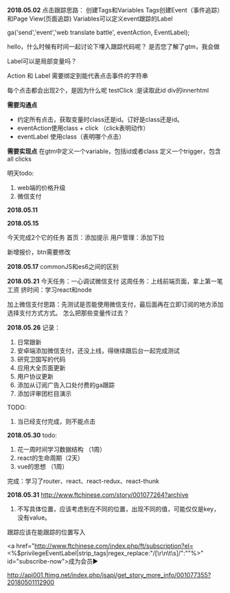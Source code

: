 **2018.05.02**
点击跟踪思路：
创建Tags和Variables
Tags创建Event（事件追踪）和Page View(页面追踪)
Variables可以定义event跟踪的Label


ga('send','event','web translate battle', eventAction, EventLabel);

hello，什么时候有时间一起讨论下埋入跟踪代码呢？
是否您了解了gtm，我会做

Label可以是局部变量吗？

Action 和 Label 需要绑定到能代表点击事件的字符串

每个点击都会出现2个，是因为什么呢
testClick :是读取此id div的innerhtml

**需要沟通点**
- 约定所有点击，获取变量时class还是id。订好是class还是id。
- eventAction使用class + click （click表明动作）
- eventLabel 使用class（表明哪个点击）

**需要实现点**
在gtm中定义一个variable，包括id或者class
定义一个trigger，包含all clicks

明天todo:
1. web端的价格升级
2. 微信支付

**2018.05.11**

**2018.05.15**

今天完成2个它的任务
首页：添加提示
用户管理：添加下拉

新增报价，btn需要修改

**2018.05.17**
commonJS和es6之间的区别

**2018.05.21**
今天任务：一心调试微信支付
这周任务：上线前端页面，拿上第一笔工资
挤时间：学习react和node

加上微信支付思路：先测试是否能使用微信支付，最后面再在立即订阅的地方添加选择支付方式方式。
怎么把那些变量传过去？

**2018.05.26**
记录：
1. 日常跟新
2. 安卓端添加微信支付，还没上线，得继续跟后台一起完成测试
3. 研究卫国写的代码
4. 应用大全页面更新
5. 用户协议更新
6. 添加从订阅广告入口处付费的ga跟踪
7. 添加评审团栏目演示

TODO:
1. 当已经支付完成，则不能点击

**2018.05.30**
todo:
1. 花一周时间学习数据结构 （1周）
2. react的生命周期（2天）
3. vue的思想 （1周）

完成：学习了router、react、react-redux、react-thunk

**2018.05.31**
http://www.ftchinese.com/story/001077264?archive
1. 不写具体位置，应该考虑到在不同的位置，出现不同的值，可能仅仅是key，没有value。

跟踪应该在能跟踪的位置写入

<script type=\"text/javascript\">document.write(window.gSubscriptionEventLabel);</script>

<a href="http://www.ftchinese.com/index.php/ft/subscription?el=<%$privilegeEventLabel|strip_tags|regex_replace:"/[\r\n\t\s]/":""%>"  id="subscribe-now">成为会员&#x25BA;</a>

http://api001.ftimg.net/index.php/jsapi/get_story_more_info/001077355?20180501112900


